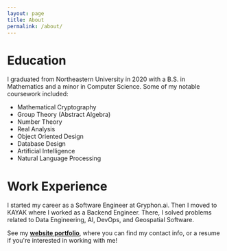 ```yaml
---
layout: page
title: About
permalink: /about/
---
```


# Education
I graduated from Northeastern University in 2020 with a B.S. in Mathematics and a minor in Computer Science. 
Some of my notable coursework included:
- Mathematical Cryptography
- Group Theory (Abstract Algebra)
- Number Theory
- Real Analysis
- Object Oriented Design
- Database Design
- Artificial Intelligence
- Natural Language Processing

# Work Experience
I started my career as a Software Engineer at Gryphon.ai. 
Then I moved to KAYAK where I worked as a Backend Engineer. There, I solved problems related to 
Data Engineering, AI, DevOps, and Geospatial Software. 

See my __[website portfolio](https://yuvaltimen.github.io)__, where you can find my contact info, 
or a resume if you're interested in working with me!